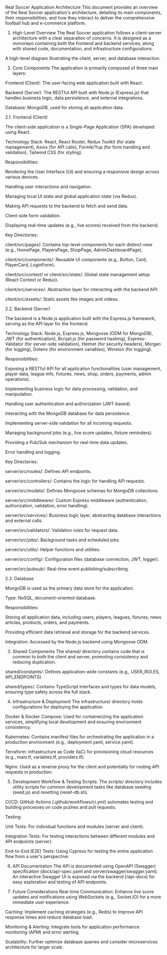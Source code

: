 Real Soccer Application Architecture
This document provides an overview of the Real Soccer application's architecture, detailing its main components, their responsibilities, and how they interact to deliver the comprehensive football hub and e-commerce platform.

1. High-Level Overview
The Real Soccer application follows a client-server architecture with a clear separation of concerns. It is designed as a monorepo containing both the frontend and backend services, along with shared code, documentation, and infrastructure configurations.

A high-level diagram illustrating the client, server, and database interaction.

2. Core Components
The application is primarily composed of three main layers:

Frontend (Client): The user-facing web application built with React.

Backend (Server): The RESTful API built with Node.js (Express.js) that handles business logic, data persistence, and external integrations.

Database: MongoDB, used for storing all application data.

2.1. Frontend (Client)

The client-side application is a Single-Page Application (SPA) developed using React.

Technology Stack: React, React Router, Redux Toolkit (for state management), Axios (for API calls), Formik/Yup (for form handling and validation), Tailwind CSS (for styling).

Responsibilities:

Rendering the User Interface (UI) and ensuring a responsive design across various devices.

Handling user interactions and navigation.

Managing local UI state and global application state (via Redux).

Making API requests to the backend to fetch and send data.

Client-side form validation.

Displaying real-time updates (e.g., live scores) received from the backend.

Key Directories:

client/src/pages/: Contains top-level components for each distinct view (e.g., HomePage, PlayersPage, ShopPage, AdminDashboardPage).

client/src/components/: Reusable UI components (e.g., Button, Card, PlayerCard, LoginForm).

client/src/context/ or client/src/state/: Global state management setup (React Context or Redux).

client/src/services/: Abstraction layer for interacting with the backend API.

client/src/assets/: Static assets like images and videos.

2.2. Backend (Server)

The backend is a Node.js application built with the Express.js framework, serving as the API layer for the frontend.

Technology Stack: Node.js, Express.js, Mongoose (ODM for MongoDB), JWT (for authentication), Bcrypt.js (for password hashing), Express-Validator (for server-side validation), Helmet (for security headers), Morgan (for logging), Dotenv (for environment variables), Winston (for logging).

Responsibilities:

Exposing a RESTful API for all application functionalities (user management, player data, league info, fixtures, news, shop, orders, payments, admin operations).

Implementing business logic for data processing, validation, and manipulation.

Handling user authentication and authorization (JWT-based).

Interacting with the MongoDB database for data persistence.

Implementing server-side validation for all incoming requests.

Managing background jobs (e.g., live score updates, fixture reminders).

Providing a Pub/Sub mechanism for real-time data updates.

Error handling and logging.

Key Directories:

server/src/routes/: Defines API endpoints.

server/src/controllers/: Contains the logic for handling API requests.

server/src/models/: Defines Mongoose schemas for MongoDB collections.

server/src/middleware/: Custom Express middleware (authentication, authorization, validation, error handling).

server/src/services/: Business logic layer, abstracting database interactions and external calls.

server/src/validators/: Validation rules for request data.

server/src/jobs/: Background tasks and scheduled jobs.

server/src/utils/: Helper functions and utilities.

server/src/config/: Configuration files (database connection, JWT, logger).

server/src/pubsub/: Real-time event publishing/subscribing.

2.3. Database

MongoDB is used as the primary data store for the application.

Type: NoSQL, document-oriented database.

Responsibilities:

Storing all application data, including users, players, leagues, fixtures, news articles, products, orders, and payments.

Providing efficient data retrieval and storage for the backend services.

Integration: Accessed by the Node.js backend using Mongoose ODM.

3. Shared Components
The shared/ directory contains code that is common to both the client and server, promoting consistency and reducing duplication.

shared/constants/: Defines application-wide constants (e.g., USER_ROLES, API_ENDPOINTS).

shared/types/: Contains TypeScript interfaces and types for data models, ensuring type safety across the full stack.

4. Infrastructure & Deployment
The infrastructure/ directory holds configurations for deploying the application.

Docker & Docker Compose: Used for containerizing the application services, simplifying local development and ensuring environment consistency.

Kubernetes: Contains manifest files for orchestrating the application in a production environment (e.g., deployment.yaml, service.yaml).

Terraform: Infrastructure as Code (IaC) for provisioning cloud resources (e.g., main.tf, variables.tf, providers.tf).

Nginx: Used as a reverse proxy for the client and potentially for routing API requests in production.

5. Development Workflow & Testing
Scripts: The scripts/ directory includes utility scripts for common development tasks like database seeding (seed.js) and resetting (reset-db.sh).

CI/CD: GitHub Actions (.github/workflows/ci.yml) automates testing and building processes on code pushes and pull requests.

Testing:

Unit Tests: For individual functions and modules (server and client).

Integration Tests: For testing interactions between different modules and API endpoints (server).

End-to-End (E2E) Tests: Using Cypress for testing the entire application flow from a user's perspective.

6. API Documentation
The API is documented using OpenAPI (Swagger) specification (docs/api-spec.yaml and server/swagger/swagger.yaml). An interactive Swagger UI is exposed via the backend (/api-docs) for easy exploration and testing of API endpoints.

7. Future Considerations
Real-time Communication: Enhance live score updates and notifications using WebSockets (e.g., Socket.IO) for a more immediate user experience.

Caching: Implement caching strategies (e.g., Redis) to improve API response times and reduce database load.

Monitoring & Alerting: Integrate tools for application performance monitoring (APM) and error alerting.

Scalability: Further optimize database queries and consider microservices architecture for larger scale.